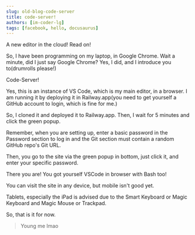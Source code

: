 ```yaml
---
slug: old-blog-code-server
title: code-server!
authors: [im-coder-lg]
tags: [facebook, hello, docusaurus]
---
```


A new editor in the cloud! Read on!

<!--more-->

So, I have been programming on my laptop, in Google Chrome. Wait a minute, did I just say Google Chrome? Yes, I did, and I introduce you to(drumrolls please!)

Code-Server!

Yes, this is an instance of VS Code, which is my main editor, in a browser. I am running it by deploying it in Railway.app(you need to get yourself a GitHub account to login, which is fine for me.)

So, I cloned it and deployed it to Railway.app. Then, I wait for 5 minutes and click the green popup.

Remember, when you are setting up, enter a basic password in the Password section to log in and the Git section must contain a random GitHub repo's Git URL.

Then, you go to the site via the green popup in bottom, just click it, and enter your specific password.

There you are! You got yourself VSCode in browser with Bash too!

You can visit the site in any device, but mobile isn't good yet.

Tablets, especially the iPad is advised due to the Smart Keyboard or Magic Keyboard and Magic Mouse or Trackpad.

So, that is it for now.

> Young me lmao
